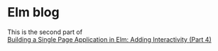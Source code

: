 
# Elm blog 

This is the second part of  
 [Building a Single Page Application in Elm: Adding Interactivity (Part 4)](https://medium.com/@grrinchas/building-a-single-page-application-in-elm-adding-interactivity-part-4-97eb2e40fc42)



